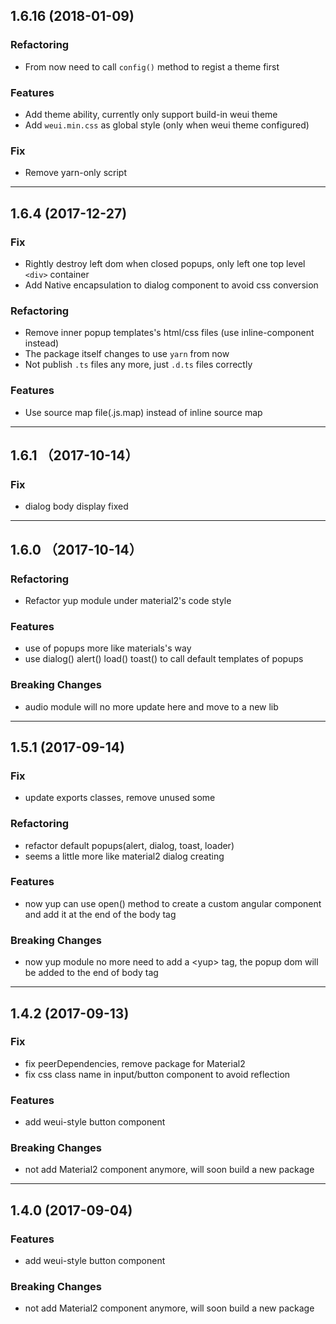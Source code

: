 ## 1.6.16 (2018-01-09)
### Refactoring
* From now need to call ``config()`` method to regist a theme first
### Features
* Add theme ability, currently only support build-in weui theme
* Add ``weui.min.css`` as global style (only when weui theme configured)
### Fix
* Remove yarn-only script

<hr />

## 1.6.4 (2017-12-27)
### Fix
* Rightly destroy left dom when closed popups, only left one top level ``<div>`` container
* Add Native encapsulation to dialog component to avoid css conversion
### Refactoring
* Remove inner popup templates's html/css files (use inline-component instead)
* The package itself changes to use ``yarn`` from now
* Not publish ``.ts`` files any more, just ``.d.ts`` files correctly
### Features
* Use source map file(.js.map) instead of inline source map

<hr />

## 1.6.1 （2017-10-14）
### Fix
* dialog body display fixed

<hr />

## 1.6.0 （2017-10-14）
### Refactoring
* Refactor yup module under material2's code style
### Features
* use of popups more like materials's way
* use dialog() alert() load() toast() to call default templates of popups
### Breaking Changes
* audio module will no more update here and move to a new lib

<hr />

## 1.5.1 (2017-09-14)
### Fix
* update exports classes, remove unused some
### Refactoring
* refactor default popups(alert, dialog, toast, loader)
* seems a little more like material2 dialog creating
### Features
* now yup can use open() method to create a custom angular component and add it at the end of the body tag
### Breaking Changes
* now yup module no more need to add a \<yup\> tag, the popup dom will be added to the end of body tag

<hr />

## 1.4.2 (2017-09-13)
### Fix
* fix peerDependencies, remove package for Material2
* fix css class name in input/button component to avoid reflection
### Features
* add weui-style button component
### Breaking Changes
* not add Material2 component anymore, will soon build a new package

<hr />

## 1.4.0 (2017-09-04)
### Features
* add weui-style button component
### Breaking Changes
* not add Material2 component anymore, will soon build a new package